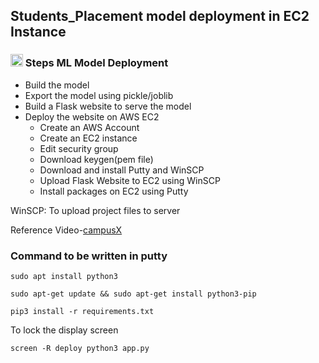 ## Students_Placement model deployment in EC2 Instance 


### <img src="https://user-images.githubusercontent.com/106590141/209423660-f87be18d-f5d3-43e0-8005-8f661c0e23cb.png" alt="drawing" width="20"/> Steps ML Model Deployment

- Build the model
- Export the model using pickle/joblib
- Build a Flask website to serve the model
- Deploy the website on AWS EC2
	- Create an AWS Account
	- Create an EC2 instance
	- Edit security group
	- Download keygen(pem file)
	- Download and install Putty and WinSCP
	- Upload Flask Website to EC2 using WinSCP
	- Install packages on EC2 using Putty

WinSCP: To upload project files to server

Reference Video-[campusX](https://youtu.be/_rwNTY5Mn40)

### Command to be written in putty

```
sudo apt install python3
```

```
sudo apt-get update && sudo apt-get install python3-pip
```

```
pip3 install -r requirements.txt
```
To lock the display screen
```
screen -R deploy python3 app.py
```
